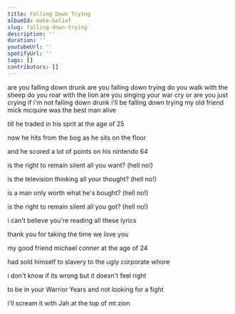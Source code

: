 ```yaml
---
title: Falling Down Trying
albumId: make-belief
slug: falling-down-trying
description: ''
duration: ''
youtubeUrl: ''
spotifyUrl: ''
tags: []
contributors: []
---
```


are you falling down drunk are you falling down trying
do you walk with the sheep do you roar with the lion
are you singing your war cry or are you just crying
if i'm not falling down drunk i'll be falling down trying
my old friend mick mcquire was the best man alive

till he traded in his sprit at the age of 25

now he hits from the bog as he sits on the floor

and he scored a lot of points on his nintendo 64



is the right to remain silent all you want? (hell no!)

is the television thinking all your thought? (hell no!)

is a man only worth what he's bought? (hell no!)

is the right to remain silent all you got? (hell no!)



i can't believe you're reading all these lyrics

thank you for taking the time we love you



my good friend michael conner at the age of 24

had sold himself to slavery to the ugly corporate whore

i don't know if its wrong but it doesn't feel right

to be in your Warrior Years and not looking for a fight



i'll scream it with Jah at the top of mt zion
